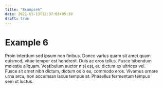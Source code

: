 ```yaml
---
title: "Example6"
date: 2021-05-13T12:37:03+05:30
draft: true
---
```


# Example 6

Proin interdum sed ipsum non finibus. Donec varius quam sit amet quam euismod, vitae tempor est hendrerit. Duis ac eros tellus. Fusce bibendum molestie aliquam. Vestibulum auctor nisl est, eu dictum ex ultrices vel. Fusce sit amet nibh dictum, dictum odio eu, commodo eros. Vivamus ornare urna arcu, non accumsan lacus tempus at. Phasellus fermentum tempus sem ut luctus. 
